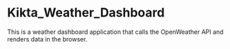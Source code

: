 # Kikta_Weather_Dashboard
This is a weather dashboard application that calls the OpenWeather API and renders data in the browser.

